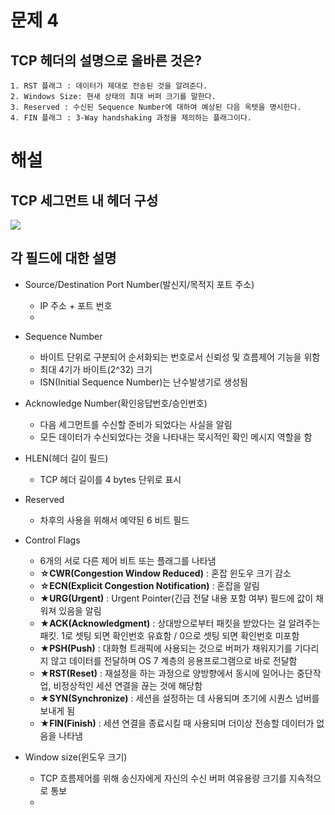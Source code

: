 # 문제 4
## TCP 헤더의 설명으로 올바른 것은?
	1. RST 플래그 : 데이터가 제대로 전송된 것을 알려준다.
	2. Windows Size: 현새 상태의 최대 버퍼 크기를 말한다.
	3. Reserved : 수신된 Sequence Number에 대하여 예상된 다음 옥텟을 명시한다.
	4. FIN 플래그 : 3-Way handshaking 과정을 제의하는 플래그이다.


# 해설
## TCP 세그먼트 내 헤더 구성
![](http://www.ktword.co.kr/img_data/1889_1.JPG)

##  각 필드에 대한 설명
- Source/Destination Port Number(발신지/목적지 포트 주소)
	- IP 주소 + 포트 번호
	- 

- Sequence Number
	- 바이트 단위로 구분되어 순서화되는 번호로서 신뢰성 및 흐름제어 기능을 위함
	- 최대 4기가 바이트(2^32)  크기
	- ISN(Initial Sequence Number)는 난수발생기로 생성됨
	
- Acknowledge Number(확인응답번호/승인번호)
	- 다음 세그먼트를 수신할 준비가 되었다는 사실을 알림
	- 모든 데이터가 수신되었다는 것을 나타내는 묵시적인 확인 메시지 역할을 함

- HLEN(헤더 길이 필드)
	- TCP 헤더 길이를 4 bytes 단위로 표시

- Reserved
	- 차후의 사용을 위해서 예약된 6 비트 필드

- Control Flags
	- 6개의 서로 다른 제어 비트 또는 플래그를 나타냄
	- **☆CWR(Congestion Window Reduced)** : 혼잡 윈도우 크기 감소
	- **☆ECN(Explicit Congestion Notification)** : 혼잡을 알림
	- **★URG(Urgent)** : Urgent Pointer(긴급 전달 내용 포함 여부) 필드에 값이 채워져 있음을 알림 
	- **★ACK(Acknowledgment)** : 상대방으로부터 패킷을 받았다는 걸 알려주는 패킷. 1로 셋팅 되면 확인번호 유효함 / 0으로 셋팅 되면 확인번호 미포함
	- **★PSH(Push)** : 대화형 트래픽에 사용되는 것으로 버퍼가 채워지기를 기다리지 않고 데이터를 전달하며 OS 7 계층의 응용프로그램으로 바로 전달함
	- **★RST(Reset)** : 재설정을 하는 과정으로 양방향에서 동시에 일어나는 중단작업, 비정상적인 세션 연결을 끊는 것에 해당함
	- **★SYN(Synchronize)** : 세션을 설정하는 데 사용되며 초기에 시퀀스 넘버를 보내게 됨
	- **★FIN(Finish)** : 세션 연결을 종료시킬 때 사용되며 더이상 전송할 데이터가 없음을 나타냄
- Window size(윈도우 크기)
	- TCP 흐름제어를 위해 송신자에게 자신의 수신 버퍼 여유용량 크기를 지속적으로 통보
	- 
<!--stackedit_data:
eyJoaXN0b3J5IjpbMTc2NTUzOTE4MSwtNDkxNzgzMDgsNDgyNz
gwOTc1XX0=
-->